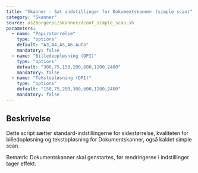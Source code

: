 ```yaml
---
title: "Skanner - Sæt indstillinger for Dokumentskanner (simple scan)"
category: "Skanner"
source: os2borgerpc/skanner/dconf_simple_scan.sh
parameters:
  - name: "Papirstørrelse"
    type: "options"
    default: "A3,A4,A5,A6,Auto"
    mandatory: false
  - name: "Billedeopløsning (DPI)"
    type: "options"
    default: "300,75,150,200,600,1200,2400"
    mandatory: false
  - name: "Tekstopløsning (DPI)"
    type: "options"
    default: "150,75,200,300,600,1200,2400"
    mandatory: false
---
```


## Beskrivelse
Dette script sætter standard-indstillingerne for sidestørrelse, kvaliteten for billedopløsning og tekstopløsning for Dokumentskanner, også kaldet simple scan. 

Bemærk: Dokumentskanner skal genstartes, før ændringerne i indstillinger tager effekt.